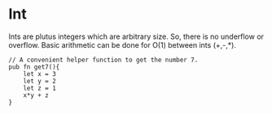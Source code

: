 # Int

Ints are plutus integers which are arbitrary size.
So, there is no underflow or overflow. Basic arithmetic can be done for O(1) between ints (+,-,*).

```gleam
// A convenient helper function to get the number 7.
pub fn get7(){
    let x = 3
    let y = 2
    let z = 1
    x*y + z
}
```